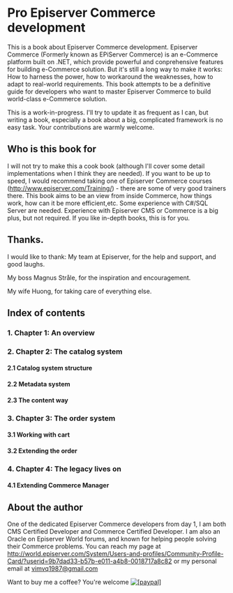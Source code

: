 # Pro Episerver Commerce development
This is a book about Episerver Commerce development. Episerver Commerce (Formerly known as EPiServer Commerce) is an e-Commerce platform built on .NET, which provide powerful and conprehensive features for building e-Commerce solution. But it's still a long way to make it works: How to harness the power, how to workaround the weaknesses, how to adapt to real-world requirements. This book attempts to be a definitive guide for developers who want to master Episerver Commerce to build world-class e-Commerce solution.

This is a work-in-progress. I'll try to update it as frequent as I can, but writing a book, especially a book about a big, complicated framework is no easy task. Your contributions are warmly welcome.

## Who is this book for
I will not try to make this a cook book (although I'll cover some detail implementations when I think they are needed). If you want to be up to speed, I would recommend taking one of Episerver Commerce courses (http://www.episerver.com/Training/) - there are some of very good trainers there. This book aims to be an view from inside Commerce, how things work, how can it be more efficient,etc. Some experience with C#/SQL Server are needed. Experience with Episerver CMS or Commerce is a big plus, but not required.  If you like in-depth books, this is for you.

## Thanks.
I would like to thank:
My team at Episerver, for the help and support, and good laughs.

My boss Magnus Stråle, for the inspiration and encouragement.

My wife Huong, for taking care of everything else.

## Index of contents
### 1. Chapter 1: An overview
### 2. Chapter 2: The catalog system
#### 2.1 Catalog system structure
#### 2.2 Metadata system
#### 2.3 The content way
### 3. Chapter 3: The order system
#### 3.1 Working with cart
#### 3.2 Extending the order

### 4. Chapter 4: The legacy lives on
#### 4.1 Extending Commerce Manager

## About the author
One of the dedicated Episerver Commerce developers from day 1, I am both CMS Certified Developer and Commerce Certified Developer. I am also an Oracle on Episerver World forums, and known for helping people solving their Commerce problems.
You can reach my page at http://world.episerver.com/System/Users-and-profiles/Community-Profile-Card/?userid=9b7dad33-b57b-e011-a4b8-0018717a8c82 or my personal email at vimvq1987@gmail.com

Want to buy me a coffee? You're welcome
<a href="https://www.paypal.com/cgi-bin/webscr?cmd=_donations&business=vimvq1987%40gmail%2ecom&lc=US&item_name=Pro%20Episerver%20Commerce&item_number=vimvq1987&currency_code=USD&bn=PP%2dDonationsBF%3abtn_donateCC_LG%2egif%3aNonHosted"><img src="https://www.paypalobjects.com/en_US/i/btn/btn_donate_LG.gif" alt="[paypal]" /></a>

